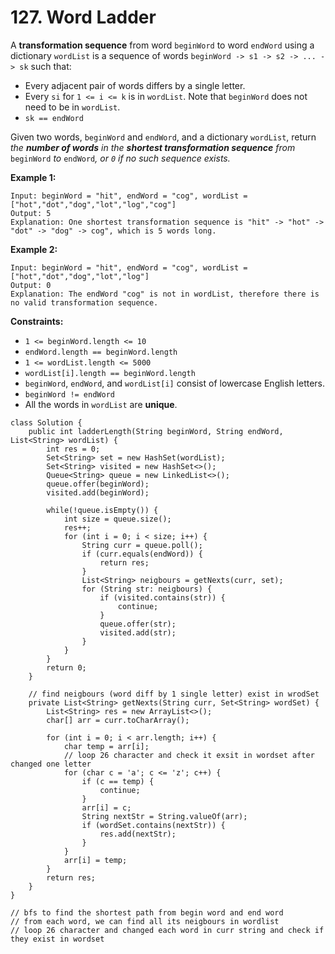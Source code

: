 # 127. Word Ladder



A **transformation sequence** from word `beginWord` to word `endWord` using a dictionary `wordList` is a sequence of words `beginWord -> s1 -> s2 -> ... -> sk` such that:

* Every adjacent pair of words differs by a single letter.
* Every `si` for `1 <= i <= k` is in `wordList`. Note that `beginWord` does not need to be in `wordList`.
* `sk == endWord`

Given two words, `beginWord` and `endWord`, and a dictionary `wordList`, return _the **number of words** in the **shortest transformation sequence** from_ `beginWord` _to_ `endWord`_, or _`0`_ if no such sequence exists._

&#x20;

**Example 1:**

```
Input: beginWord = "hit", endWord = "cog", wordList = ["hot","dot","dog","lot","log","cog"]
Output: 5
Explanation: One shortest transformation sequence is "hit" -> "hot" -> "dot" -> "dog" -> cog", which is 5 words long.
```

**Example 2:**

```
Input: beginWord = "hit", endWord = "cog", wordList = ["hot","dot","dog","lot","log"]
Output: 0
Explanation: The endWord "cog" is not in wordList, therefore there is no valid transformation sequence.
```

&#x20;

**Constraints:**

* `1 <= beginWord.length <= 10`
* `endWord.length == beginWord.length`
* `1 <= wordList.length <= 5000`
* `wordList[i].length == beginWord.length`
* `beginWord`, `endWord`, and `wordList[i]` consist of lowercase English letters.
* `beginWord != endWord`
* All the words in `wordList` are **unique**.

```
class Solution {
    public int ladderLength(String beginWord, String endWord, List<String> wordList) {
        int res = 0;
        Set<String> set = new HashSet(wordList);
        Set<String> visited = new HashSet<>();
        Queue<String> queue = new LinkedList<>();
        queue.offer(beginWord);
        visited.add(beginWord);
        
        while(!queue.isEmpty()) {
            int size = queue.size();
            res++;
            for (int i = 0; i < size; i++) {
                String curr = queue.poll();
                if (curr.equals(endWord)) {
                    return res;
                }
                List<String> neigbours = getNexts(curr, set);
                for (String str: neigbours) {
                    if (visited.contains(str)) {
                        continue;
                    }
                    queue.offer(str);
                    visited.add(str);
                }
            }
        }
        return 0;
    }
    
    // find neigbours (word diff by 1 single letter) exist in wrodSet
    private List<String> getNexts(String curr, Set<String> wordSet) {
        List<String> res = new ArrayList<>();
        char[] arr = curr.toCharArray();
        
        for (int i = 0; i < arr.length; i++) {
            char temp = arr[i];
            // loop 26 character and check it exsit in wordset after changed one letter
            for (char c = 'a'; c <= 'z'; c++) {
                if (c == temp) {
                    continue;
                }
                arr[i] = c;
                String nextStr = String.valueOf(arr);
                if (wordSet.contains(nextStr)) {
                    res.add(nextStr);
                }
            }
            arr[i] = temp;
        }
        return res;
    }
}

// bfs to find the shortest path from begin word and end word
// from each word, we can find all its neigbours in wordlist
// loop 26 character and changed each word in curr string and check if they exist in wordset
```
